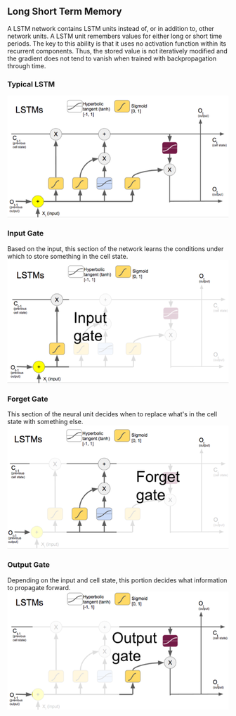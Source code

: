 ## Long Short Term Memory

A LSTM network contains LSTM units instead of, or in addition to, other network units. A LSTM unit remembers values for either long or short time periods. The key to this ability is that it uses no activation function within its recurrent components. Thus, the stored value is not iteratively modified and the gradient does not tend to vanish when trained with backpropagation through time.

### Typical LSTM
<img src="src-long-short-term-memory/lstm.png" />

### Input Gate
Based on the input, this section of the network learns the conditions under which to store something in the cell state.
<img src="src-long-short-term-memory/lstm-input-gate.png" />

### Forget Gate
This section of the neural unit decides when to replace what's in the cell state with something else.
<img src="src-long-short-term-memory/lstm-forget-gate.png" />

### Output Gate
Depending on the input and cell state, this portion decides what information to propagate forward.
<img src="src-long-short-term-memory/lstm-output-gate.png" />
